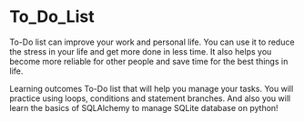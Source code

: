 # To_Do_List
To-Do list can improve your work and personal life. 
You can use it to reduce the stress in your life and get more done in less time. 
It also helps you become more reliable for other people and save time for the best things in life. 

Learning outcomes
To-Do list that will help you manage your tasks. You will practice using loops, 
conditions and statement branches. And also you will learn the basics of SQLAlchemy to manage SQLite database on python!
